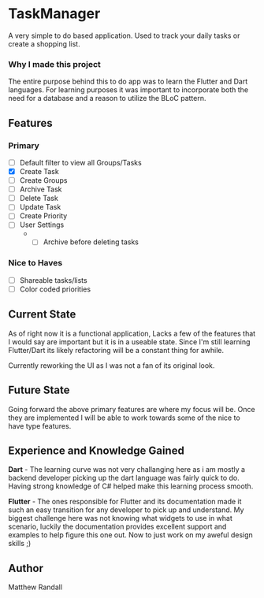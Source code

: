 # TaskManager
A very simple to do based application. Used to track your daily tasks or create a shopping list.

### Why I made this project
The entire purpose behind this to do app was to learn the Flutter and Dart languages. For learning purposes it was important to incorporate both the need for a database and a reason to utilize the BLoC pattern. 

## Features
### Primary
- [ ] Default filter to view all Groups/Tasks
- [x] Create Task
- [ ] Create Groups
- [ ] Archive Task
- [ ] Delete Task
- [ ] Update Task
- [ ] Create Priority
- [ ] User Settings
    * - [ ] Archive before deleting tasks
    
### Nice to Haves
- [ ] Shareable tasks/lists
- [ ] Color coded priorities

## Current State
As of right now it is a functional application, Lacks a few of the features that I would say are important but it is in a useable state. Since I'm still learning Flutter/Dart its likely refactoring will be a constant thing for awhile.

Currently reworking the UI as I was not a fan of its original look.

## Future State
Going forward the above primary features are where my focus will be. Once they are implemented I will be able to work towards some of the nice to have type features.

## Experience and Knowledge Gained
**Dart** - The learning curve was not very challanging here as i am mostly a backend developer picking up the dart language was fairly quick to do. Having strong knowledge of C# helped make this learning process smooth.

**Flutter** - The ones responsible for Flutter and its documentation made it such an easy transition for any developer to pick up and understand. My biggest challenge here was not knowing what widgets to use in what scenario, luckily the documentation provides excellent support and examples to help figure this one out. Now to just work on my aweful design skills ;)

## Author
Matthew Randall
